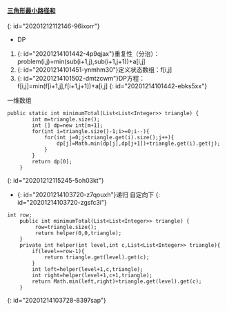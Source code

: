 #### [三角形最小路径和](https://leetcode-cn.com/problems/triangle/)
{: id="20201212112146-96ixorr"}

* DP

1. {: id="20201214101442-4p9qjax"}重复性（分治）：problem(i,j)=min(sub(i+1,j),sub(i+1,j+1))+a[i,j]
2. {: id="20201214101451-ynmhm30"}定义状态数组：f[i,j]
3. {: id="20201214101502-dmtzcwm"}DP方程：f[i,j]=min(f[i+1,j],f[i+1,j+1])+a[i,j]
{: id="20201214101442-ebks5xx"}

一维数组

```
public static int minimumTotal(List<List<Integer>> triangle) {
        int m=triangle.size();
        int [] dp=new int[m+1];
        for(int i=triangle.size()-1;i>=0;i--){
            for(int j=0;j<triangle.get(i).size();j++){
                dp[j]=Math.min(dp[j],dp[j+1])+triangle.get(i).get(j);
            }
        }
        return dp[0];
    }
```
{: id="20201212115245-5oh03kt"}

* {: id="20201214103720-z7qouxh"}递归 自定向下
{: id="20201214103720-zgsfc3i"}

```
int row;
    public int minimumTotal(List<List<Integer>> triangle) {
         row=triangle.size();
         return helper(0,0,triangle);
    }
    private int helper(int level,int c,List<List<Integer>> triangle){
        if(level==row-1){
            return triangle.get(level).get(c);
        }
        int left=helper(level+1,c,triangle);
        int right=helper(level+1,c+1,triangle);
        return Math.min(left,right)+triangle.get(level).get(c);
    }
```
{: id="20201214103728-8397sap"}
